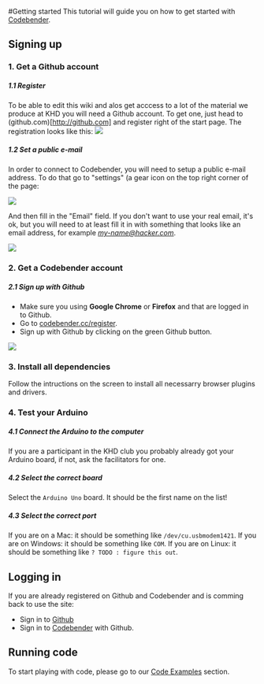 #Getting started
This tutorial will guide you on how to get started with [Codebender](http://codebender.cc).

## Signing up
### 1. Get a Github account 
##### 1.1 Register
To be able to edit this wiki and alos get acccess to a lot of the material we produce at KHD you will need a Github account. To get one, just head to (github.com)[http://github.com] and register right of the start page. The registration looks like this: ![](https://cloud.githubusercontent.com/assets/122277/4787252/d386671c-5da7-11e4-93c6-161ee34170a3.png)

##### 1.2 Set a public e-mail
In order to connect to Codebender, you will need to setup a public e-mail address. To do that go to "settings" (a gear icon on the top right corner of the page:

![](https://cloud.githubusercontent.com/assets/122277/4787290/ca4f5036-5da8-11e4-8fb6-457255dc13cf.png)

And then fill in the "Email" field. If you don't want to use your real email, it's ok, but you will need to at least fill it in with something that looks like an email address, for example *my-name@hacker.com*.

![](https://cloud.githubusercontent.com/assets/122277/4787456/4979b7f0-5dab-11e4-8ebd-4a25cba8fc30.png)

### 2. Get a Codebender account
##### 2.1 Sign up with Github
* Make sure you using **Google Chrome** or **Firefox**  and that are logged in to Github. 
* Go to [codebender.cc/register](https://codebender.cc/register/).
* Sign up with Github by clicking on the green Github button.

![](https://cloud.githubusercontent.com/assets/122277/4787488/f1af6618-5dab-11e4-93c8-58a2f5db917f.png)

### 3. Install all dependencies
Follow the intructions on the screen to install all necessarry browser plugins and drivers.

### 4. Test your Arduino

##### 4.1 Connect the Arduino to the computer

If you are a participant in the KHD club you probably already got your Arduino board, if not, ask the facilitators for one.

##### 4.2 Select the correct board
Select the ````Arduino Uno```` board. It should be the first name on the list!

##### 4.3 Select the correct port
If you are on a Mac: it should be something like ````/dev/cu.usbmodem1421````.
If you are on Windows: it should be something like ````COM````.
If you are on Linux: it should be something like ````? TODO : figure this out````.

## Logging in
If you are already registered on Github and Codebender and is comming back to use the site:
* Sign in to [Github](http://github.com)
* Sign in to [Codebender](http://codebender.cc) with Github. 

## Running code
To start playing with code, please go to our [Code Examples](code-examples.md) section.
